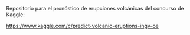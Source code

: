Repositorio para el pronóstico de erupciones volcánicas del concurso de Kaggle:

https://www.kaggle.com/c/predict-volcanic-eruptions-ingv-oe
